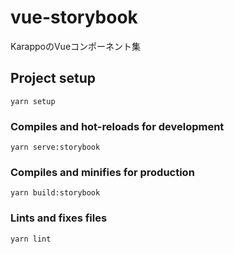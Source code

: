 # vue-storybook
KarappoのVueコンポーネント集

## Project setup
```
yarn setup
```

### Compiles and hot-reloads for development
```
yarn serve:storybook
```

### Compiles and minifies for production
```
yarn build:storybook
```

### Lints and fixes files
```
yarn lint
```
